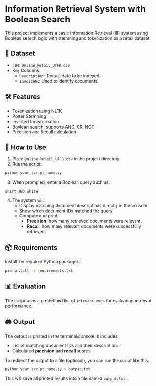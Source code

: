 # Information Retrieval System with Boolean Search

This project implements a basic Information Retrieval (IR) system using Boolean search logic with stemming and tokenization on a retail dataset.

## 📁 Dataset

- File: `Online_Retail_UTF8.csv`
- Key Columns:
  - `Description`: Textual data to be indexed.
  - `InvoiceNo`: Used to identify documents.

## 🛠️ Features

- Tokenization using NLTK
- Porter Stemming
- Inverted Index creation
- Boolean search: supports AND, OR, NOT
- Precision and Recall calculation

## 🚀 How to Use

1. Place `Online_Retail_UTF8.csv` in the project directory.
2. Run the script:

```bash
python your_script_name.py
```

3. When prompted, enter a Boolean query such as:

```
shirt AND white
```

4. The system will:
   - Display matching document descriptions directly in the console.
   - Show which document IDs matched the query.
   - Compute and print:
     - **Precision**: how many retrieved documents were relevant.
     - **Recall**: how many relevant documents were successfully retrieved.

## 📦 Requirements

Install the required Python packages:

```bash
pip install -r requirements.txt
```

## 📊 Evaluation

The script uses a predefined list of `relevant_docs` for evaluating retrieval performance.

## 🖨️ Output

The output is printed in the terminal/console. It includes:
- List of matching document IDs and their descriptions
- Calculated **precision** and **recall** scores

To redirect the output to a file (optional), you can run the script like this:

```bash
python your_script_name.py > output.txt
```

This will save all printed results into a file named `output.txt`.

